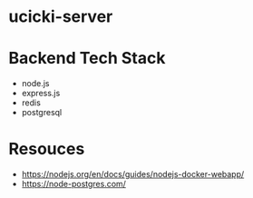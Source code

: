 # ucicki-server

# Backend Tech Stack

- node.js
- express.js
- redis
- postgresql

# Resouces

- https://nodejs.org/en/docs/guides/nodejs-docker-webapp/
- https://node-postgres.com/
